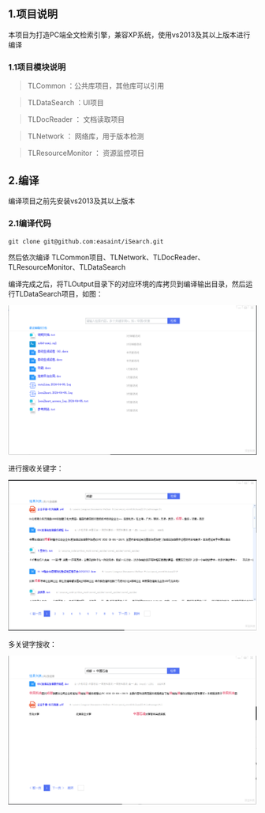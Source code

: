 ## 1.项目说明
本项目为打造PC端全文检索引擎，兼容XP系统，使用vs2013及其以上版本进行编译

### 1.1项目模块说明
 > TLCommon ：公共库项目，其他库可以引用

 > TLDataSearch ：UI项目
 
 > TLDocReader ： 文档读取项目

 > TLNetwork ： 网络库，用于版本检测

 > TLResourceMonitor ： 资源监控项目

## 2.编译
编译项目之前先安装vs2013及其以上版本

### 2.1编译代码
`git clone git@github.com:easaint/iSearch.git`

然后依次编译 TLCommon项目、TLNetwork、TLDocReader、TLResourceMonitor、TLDataSearch

编译完成之后，将TLOutput目录下的对应环境的库拷贝到编译输出目录，然后运行TLDataSearch项目，如图：

![软件](images/ui.png)

进行搜收关键字：

![软件](images/search1.png)

多关键字搜收：

![软件](images/search2.png)
